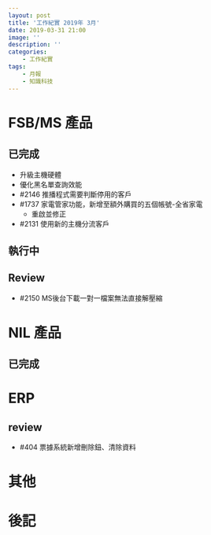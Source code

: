 ```yaml
---
layout: post
title: '工作紀實 2019年 3月'
date: 2019-03-31 21:00
image: ''
description: ''
categories:
    - 工作紀實
tags:
    - 月報
    - 知識科技
---
```


# FSB/MS 產品

## 已完成

* 升級主機硬體
* 優化黑名單查詢效能
* #2146 推播程式需要判斷停用的客戶 
* #1737 家電管家功能，新增至額外購買的五個帳號-全省家電 
    + 重啟並修正
* #2131 使用新的主機分流客戶

## 執行中


## Review

* #2150 MS後台下載一對一檔案無法直接解壓縮 

# NIL 產品

## 已完成

# ERP

## review

* #404 票據系統新增刪除鈕、清除資料

# 其他

# 後記
